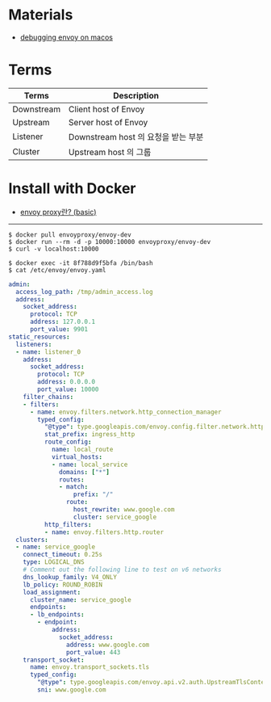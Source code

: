 # Materials

* [debugging envoy on macos](https://medium.com/@dirao/debugging-envoyproxy-on-osx-a3ebe87dc916)

# Terms

| Terms | Description |
|---|---|
| Downstream | Client host of Envoy |
| Upstream | Server host of Envoy |
| Listener | Downstream host 의 요청을 받는 부분 |
| Cluster | Upstream host 의 그룹 |

# Install with Docker

* [envoy proxy란? (basic)](https://gruuuuu.github.io/cloud/envoy-proxy/#)

----

```console
$ docker pull envoyproxy/envoy-dev
$ docker run --rm -d -p 10000:10000 envoyproxy/envoy-dev
$ curl -v localhost:10000
```

```console
$ docker exec -it 8f788d9f5bfa /bin/bash
$ cat /etc/envoy/envoy.yaml
```

```yaml
admin:
  access_log_path: /tmp/admin_access.log
  address:
    socket_address:
      protocol: TCP
      address: 127.0.0.1
      port_value: 9901
static_resources:
  listeners:
  - name: listener_0
    address:
      socket_address:
        protocol: TCP
        address: 0.0.0.0
        port_value: 10000
    filter_chains:
    - filters:
      - name: envoy.filters.network.http_connection_manager
        typed_config:
          "@type": type.googleapis.com/envoy.config.filter.network.http_connection_manager.v2.HttpConnectionManager
          stat_prefix: ingress_http
          route_config:
            name: local_route
            virtual_hosts:
            - name: local_service
              domains: ["*"]
              routes:
              - match:
                  prefix: "/"
                route:
                  host_rewrite: www.google.com
                  cluster: service_google
          http_filters:
          - name: envoy.filters.http.router
  clusters:
  - name: service_google
    connect_timeout: 0.25s
    type: LOGICAL_DNS
    # Comment out the following line to test on v6 networks
    dns_lookup_family: V4_ONLY
    lb_policy: ROUND_ROBIN
    load_assignment:
      cluster_name: service_google
      endpoints:
      - lb_endpoints:
        - endpoint:
            address:
              socket_address:
                address: www.google.com
                port_value: 443
    transport_socket:
      name: envoy.transport_sockets.tls
      typed_config:
        "@type": type.googleapis.com/envoy.api.v2.auth.UpstreamTlsContext
        sni: www.google.com
```